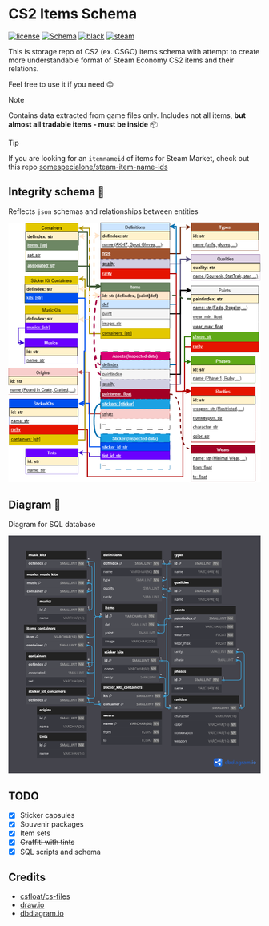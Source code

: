 # CS2 Items Schema

[![license](https://img.shields.io/github/license/somespecialone/cs2-items-schema)](https://github.com/somespecialone/cs2-items-schema/blob/master/LICENSE)
[![Schema](https://github.com/somespecialone/cs2-items-schema/actions/workflows/schema.yml/badge.svg)](https://github.com/somespecialone/cs2-items-schema/actions/workflows/schema.yml)
[![black](https://img.shields.io/badge/code%20style-black-000000.svg)](https://github.com/psf/black)
[![steam](https://shields.io/badge/steam-1b2838?logo=steam)](https://store.steampowered.com/)

This is storage repo of CS2 (ex. CSGO) items schema with attempt to create more understandable format
of Steam Economy CS2 items and their relations.

Feel free to use it if you need 😊

> [!NOTE]
> Contains data extracted from game files only.
> Includes not all items, **but almost all tradable items - must be inside** 📦

> [!TIP]
> If you are looking for an `itemnameid` of items for Steam Market,
> check out this repo [somespecialone/steam-item-name-ids](https://github.com/somespecialone/steam-item-name-ids)

## Integrity schema 🧾

Reflects `json` schemas and relationships between entities

![integrity](integrity.png)

## Diagram 📅

Diagram for SQL database

![diagram](diagram.png)

## TODO

- [x] Sticker capsules
- [x] Souvenir packages
- [x] Item sets
- [x] ~~Graffiti with tints~~
- [x] SQL scripts and schema

## Credits

* [csfloat/cs-files](https://github.com/csfloat/cs-files)
* [draw.io](https://draw.io)
* [dbdiagram.io](https://dbdiagram.io/)
